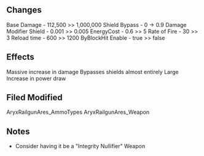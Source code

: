 ## Changes
Base Damage - 112,500 >> 1,000,000
Shield Bypass - 0 -> 0.9
Damage Modifier Shield - 0.001 >> 0.005
EnergyCost - 0.6 >> 5
Rate of Fire - 30 >> 3
Reload time - 600 >> 1200
ByBlockHit Enable - true >> false

## Effects
Massive increase in damage
Bypasses shields almost entirely
Large Increase in power draw

## Filed Modified
AryxRailgunAres_AmmoTypes
AryxRailgunAres_Weapon

## Notes
- Consider having it be a "Integrity Nullifier" Weapon